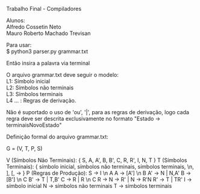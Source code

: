 Trabalho Final - Compiladores

Alunos:  
Alfredo Cossetin Neto  
Mauro Roberto Machado Trevisan

Para usar:  
$ python3 parser.py grammar.txt  

Então insira a palavra via terminal

O arquivo grammar.txt deve seguir o modelo:  
L1: Símbolo inicial  
L2: Símbolos não terminais  
L3: Símbolos terminais  
L4 ... : Regras de derivação.

Não é suportado o uso de 'ou', '|', para as regras de derivação, logo cada regra deve ser descrita exclusivamente no formato "Estado -> terminaisNovoEstado"

Definição formal do arquivo grammar.txt:

G = (V, T, P, S)

V (Símbolos Não Terminais): { S, A, A', B, B', C, R, R', I, N, T }
T (Símbolos Terminais): { símbolo inicial, símbolos não terminais, símbolos terminais, \n, ], [, -> }
P (Regras de Produção):
  S → I \n A
  A → [A'] \n B
  A' → N | N,A'
  B → [B'] \n C
  B' → T | T,B'
  C → R | R \n C
  R → N -> R' | N -> R'N
  R' → T | TR'
  I → símbolo inicial
  N → símbolos não terminais
  T → símbolos terminais
